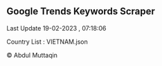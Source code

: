 

## Google Trends Keywords Scraper 
 
Last Update 19-02-2023 , 07:18:06

Country List :
VIETNAM.json



© Abdul Muttaqin 
